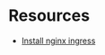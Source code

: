 # Resources

- [Install nginx ingress](https://geek-cookbook.funkypenguin.co.nz/kubernetes/ingress/nginx/)